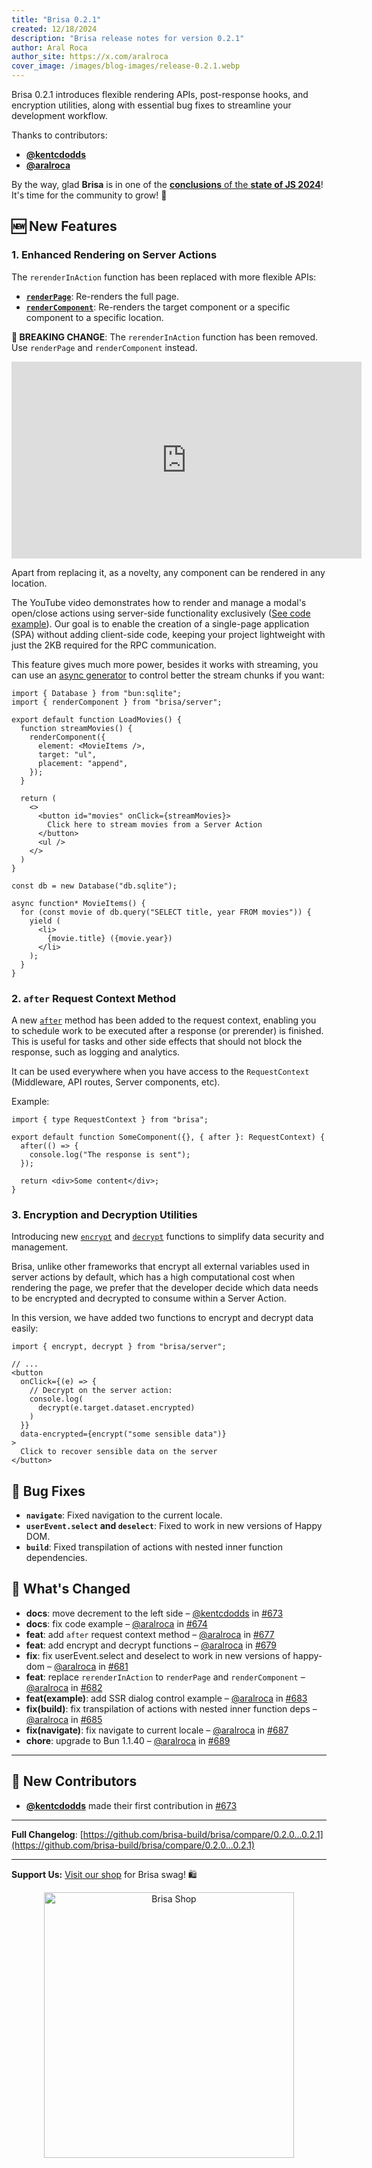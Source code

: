 ```yaml
---
title: "Brisa 0.2.1"
created: 12/18/2024
description: "Brisa release notes for version 0.2.1"
author: Aral Roca
author_site: https://x.com/aralroca
cover_image: /images/blog-images/release-0.2.1.webp
---
```


Brisa 0.2.1 introduces flexible rendering APIs, post-response hooks, and encryption utilities, along with essential bug fixes to streamline your development workflow.

Thanks to contributors:

- **[@kentcdodds](https://github.com/kentcdodds)**
- **[@aralroca](https://github.com/aralroca)**

By the way, glad **Brisa** is in one of the [**conclusions** of the **state of JS 2024**](https://2024.stateofjs.com/en-US/conclusion/)! It's time for the community to grow! 🚀

## 🆕 New Features

### **1. Enhanced Rendering on Server Actions**
The `rerenderInAction` function has been replaced with more flexible APIs:
- [**`renderPage`**](/api-reference/server-apis/renderPage): Re-renders the full page.
- [**`renderComponent`**](/api-reference/server-apis/renderComponent): Re-renders the target component or a specific component to a specific location.

**🚨 BREAKING CHANGE**: The `rerenderInAction` function has been removed. Use `renderPage` and `renderComponent` instead.

<div align="center">
<iframe width="560" height="315" src="https://www.youtube.com/embed/7kwT1oshUJA" title="Server-Side Dialog Management: No Browser JavaScript Required" frameborder="0" allow="accelerometer; autoplay; clipboard-write; encrypted-media; gyroscope; picture-in-picture" allowfullscreen></iframe>
</div>

Apart from replacing it, as a novelty, any component can be rendered in any location. 

The YouTube video demonstrates how to render and manage a modal's open/close actions using server-side functionality exclusively ([See code example](https://github.com/brisa-build/brisa/tree/canary/examples/with-ssr-modal)). Our goal is to enable the creation of a single-page application (SPA) without adding client-side code, keeping your project lightweight with just the 2KB required for the RPC communication.

This feature gives much more power, besides it works with streaming, you can use an [async generator](/building-your-application/data-management/fetching#async-generators) to control better the stream chunks if you want:


```tsx
import { Database } from "bun:sqlite";
import { renderComponent } from "brisa/server";

export default function LoadMovies() {
  function streamMovies() {
    renderComponent({
      element: <MovieItems />,
      target: "ul",
      placement: "append",
    });
  }

  return (
    <>
      <button id="movies" onClick={streamMovies}>
        Click here to stream movies from a Server Action
      </button>
      <ul />
    </>
  )
}

const db = new Database("db.sqlite");

async function* MovieItems() {
  for (const movie of db.query("SELECT title, year FROM movies")) {
    yield (
      <li>
        {movie.title} ({movie.year})
      </li>
    );
  }
}
```

### **2. `after` Request Context Method**

A new [`after`](/api-reference/components/request-context#after) method has been added to the request context, enabling you to schedule work to be executed after a response (or prerender) is finished. This is useful for tasks and other side effects that should not block the response, such as logging and analytics.

It can be used everywhere when you have access to the `RequestContext` (Middleware, API routes, Server components, etc).

Example:

```tsx
import { type RequestContext } from "brisa";

export default function SomeComponent({}, { after }: RequestContext) {
  after(() => {
    console.log("The response is sent");
  });

  return <div>Some content</div>;
}
```

### **3. Encryption and Decryption Utilities**

Introducing new [`encrypt`](/api-reference/server-apis/encrypt) and [`decrypt`](/api-reference/server-apis/decrypt) functions to simplify data security and management.

Brisa, unlike other frameworks that encrypt all external variables used in server actions by default, which has a high computational cost when rendering the page, we prefer that the developer decide which data needs to be encrypted and decrypted to consume within a Server Action.

In this version, we have added two functions to encrypt and decrypt data easily:

```tsx 11
import { encrypt, decrypt } from "brisa/server";

// ...
<button
  onClick={(e) => {
    // Decrypt on the server action:
    console.log(
      decrypt(e.target.dataset.encrypted)
    )
  }}
  data-encrypted={encrypt("some sensible data")}
>
  Click to recover sensible data on the server
</button>
```

## 🐞 Bug Fixes

- **`navigate`**: Fixed navigation to the current locale.
- **`userEvent.select` and `deselect`**: Fixed to work in new versions of Happy DOM.
- **`build`**: Fixed transpilation of actions with nested inner function dependencies.



## 📝 What's Changed

- **docs**: move decrement to the left side – [@kentcdodds](https://github.com/kentcdodds) in [#673](https://github.com/brisa-build/brisa/pull/673)
- **docs**: fix code example – [@aralroca](https://github.com/aralroca) in [#674](https://github.com/brisa-build/brisa/pull/674)
- **feat**: add `after` request context method – [@aralroca](https://github.com/aralroca) in [#677](https://github.com/brisa-build/brisa/pull/677)
- **feat**: add encrypt and decrypt functions – [@aralroca](https://github.com/aralroca) in [#679](https://github.com/brisa-build/brisa/pull/679)
- **fix**: fix userEvent.select and deselect to work in new versions of happy-dom – [@aralroca](https://github.com/aralroca) in [#681](https://github.com/brisa-build/brisa/pull/681)
- **feat**: replace `rerenderInAction` to `renderPage` and `renderComponent` – [@aralroca](https://github.com/aralroca) in [#682](https://github.com/brisa-build/brisa/pull/682)
- **feat(example)**: add SSR dialog control example – [@aralroca](https://github.com/aralroca) in [#683](https://github.com/brisa-build/brisa/pull/683)
- **fix(build)**: fix transpilation of actions with nested inner function deps – [@aralroca](https://github.com/aralroca) in [#685](https://github.com/brisa-build/brisa/pull/685)
- **fix(navigate)**: fix navigate to current locale – [@aralroca](https://github.com/aralroca) in [#687](https://github.com/brisa-build/brisa/pull/687)
- **chore**: upgrade to Bun 1.1.40 – [@aralroca](https://github.com/aralroca) in [#689](https://github.com/brisa-build/brisa/pull/689)

---

## 🙌 New Contributors

- **[@kentcdodds](https://github.com/kentcdodds)** made their first contribution in [#673](https://github.com/brisa-build/brisa/pull/673)

---

**Full Changelog**: [https://github.com/brisa-build/brisa/compare/0.2.0...0.2.1](https://github.com/brisa-build/brisa/compare/0.2.0...0.2.1)

---

**Support Us:** [Visit our shop](https://brisadotbuild.myspreadshop.es/) for Brisa swag! 🛍️


<div align="center">
<a href="https://brisadotbuild.myspreadshop.es/" alt="Brisa Shop" target="_blank">
<img width="400" height="425" src="/images/blog-images/shop.webp" alt="Brisa Shop" />
</a>
</div>
